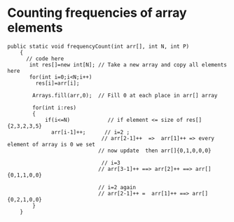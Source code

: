 # Counting frequencies of array elements

    public static void frequencyCount(int arr[], int N, int P)
        {
          // code here
           int res[]=new int[N]; // Take a new array and copy all elements here
           for(int i=0;i<N;i++)  
             res[i]=arr[i];

            Arrays.fill(arr,0);  // Fill 0 at each place in arr[] array

            for(int i:res)       
            {
                if(i<=N)            // if element <= size of res[]{2,3,2,3,5}
                  arr[i-1]++;      // i=2 ;
                                  // arr[2-1]++  =>  arr[1]++ => every element of array is 0 we set 
                                 // now update  then arr[]{0,1,0,0,0}

                                  // i=3
                                 // arr[3-1]++ ==> arr[2]++ ==> arr[]{0,1,1,0,0}

                                 // i=2 again
                                 // arr[2-1]++ =  arr[1]++ ==> arr[]{0,2,1,0,0}
            }
        }
